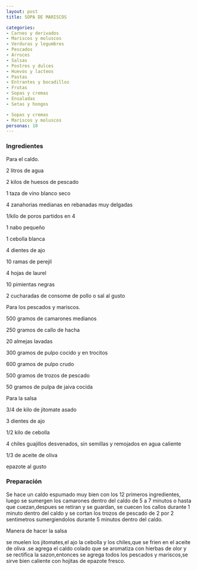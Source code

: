 ```yaml
---
layout: post
title: SOPA DE MARISCOS

categories:
- Carnes y derivados
- Mariscos y moluscos
- Verduras y legumbres
- Pescados
- Arroces
- Salsas
- Postres y dulces
- Huevos y lacteos
- Pastas
- Entrantes y bocadillos
- Frutas
- Sopas y cremas
- Ensaladas
- Setas y hongos

- Sopas y cremas
- Mariscos y moluscos
personas: 10 
---
```

<h3>Ingredientes</h3>
Para el caldo.

2 litros de agua

2 kilos de huesos de pescado

1 taza de vino blanco seco

4 zanahorias medianas en rebanadas muy delgadas

1/kilo de poros partidos en 4

1 nabo pequeño

1 cebolla blanca

4 dientes de ajo

10 ramas de perejil

4 hojas de laurel

10 pimientas negras

2 cucharadas de consome de pollo o sal al gusto

Para los pescados y mariscos.

500 gramos de camarones medianos

250 gramos de callo de hacha

20 almejas lavadas

300 gramos de pulpo cocido y en trocitos

600 gramos de pulpo crudo

500 gramos de trozos de pescado

50 gramos de pulpa de jaiva cocida

Para la salsa

3/4 de kilo de jitomate asado

3 dientes de ajo

1/2 kilo de cebolla

4 chiles guajillos desvenados, sin semillas y remojados en agua caliente

1/3 de aceite de oliva

epazote al gusto

<h3>Preparación</h3>
Se hace un caldo espumado muy bien con los 12 primeros ingredientes, luego se sumergen los camarones dentro del caldo de 5 a 7 minutos o hasta que cuezan,despues se retiran y se guardan, se cuecen los callos durante 1 minuto dentro del caldo y se cortan los trozos de pescado de 2 por 2 sentimetros sumergiendolos durante 5 minutos dentro del caldo.

Manera de hacer la salsa

se muelen los jitomates,el ajo la cebolla y los chiles,que se frien en el aceite de oliva .se agrega el caldo colado que se aromatiza con hierbas de olor y se rectifica la sazon,entonces se agrega todos los pescados y mariscos,se sirve bien caliente con hojitas de epazote fresco.

